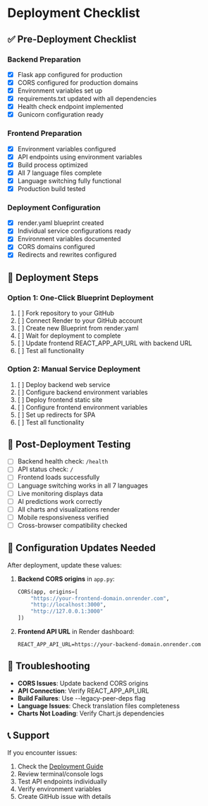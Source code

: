 # Deployment Checklist

## ✅ Pre-Deployment Checklist

### Backend Preparation
- [x] Flask app configured for production
- [x] CORS configured for production domains
- [x] Environment variables set up
- [x] requirements.txt updated with all dependencies
- [x] Health check endpoint implemented
- [x] Gunicorn configuration ready

### Frontend Preparation
- [x] Environment variables configured
- [x] API endpoints using environment variables
- [x] Build process optimized
- [x] All 7 language files complete
- [x] Language switching fully functional
- [x] Production build tested

### Deployment Configuration
- [x] render.yaml blueprint created
- [x] Individual service configurations ready
- [x] Environment variables documented
- [x] CORS domains configured
- [x] Redirects and rewrites configured

## 🚀 Deployment Steps

### Option 1: One-Click Blueprint Deployment
1. [ ] Fork repository to your GitHub
2. [ ] Connect Render to your GitHub account
3. [ ] Create new Blueprint from render.yaml
4. [ ] Wait for deployment to complete
5. [ ] Update frontend REACT_APP_API_URL with backend URL
6. [ ] Test all functionality

### Option 2: Manual Service Deployment
1. [ ] Deploy backend web service
2. [ ] Configure backend environment variables
3. [ ] Deploy frontend static site
4. [ ] Configure frontend environment variables
5. [ ] Set up redirects for SPA
6. [ ] Test all functionality

## 🧪 Post-Deployment Testing

- [ ] Backend health check: `/health`
- [ ] API status check: `/`
- [ ] Frontend loads successfully
- [ ] Language switching works in all 7 languages
- [ ] Live monitoring displays data
- [ ] AI predictions work correctly
- [ ] All charts and visualizations render
- [ ] Mobile responsiveness verified
- [ ] Cross-browser compatibility checked

## 📝 Configuration Updates Needed

After deployment, update these values:

1. **Backend CORS origins** in `app.py`:
   ```python
   CORS(app, origins=[
       "https://your-frontend-domain.onrender.com",
       "http://localhost:3000",
       "http://127.0.0.1:3000"
   ])
   ```

2. **Frontend API URL** in Render dashboard:
   ```
   REACT_APP_API_URL=https://your-backend-domain.onrender.com
   ```

## 🚨 Troubleshooting

- **CORS Issues**: Update backend CORS origins
- **API Connection**: Verify REACT_APP_API_URL
- **Build Failures**: Use --legacy-peer-deps flag
- **Language Issues**: Check translation files completeness
- **Charts Not Loading**: Verify Chart.js dependencies

## 📞 Support

If you encounter issues:
1. Check the [Deployment Guide](DEPLOYMENT_GUIDE.md)
2. Review terminal/console logs
3. Test API endpoints individually
4. Verify environment variables
5. Create GitHub issue with details